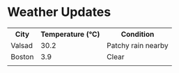 # Weather Updates

<!-- WEATHER-UPDATE-START -->
<table><tr><th>City</th><th>Temperature (°C)</th><th>Condition</th></tr><tr><td>Valsad</td><td>30.2</td><td>Patchy rain nearby</td></tr><tr><td>Boston</td><td>3.9</td><td>Clear</td></tr><tr><td></td><td></td><td></td></tr></table>
<!-- WEATHER-UPDATE-END -->
